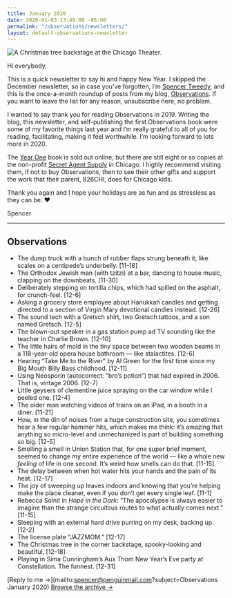 ```yaml
---
title: January 2020
date: 2020-01-03 13:49:00 -06:00
permalink: "/observations/newsletters/"
layout: default-observations-newsletter
---
```


![A Christmas tree backstage at the Chicago Theater.](/uploads/IMG_0889-squashed.jpg)

Hi everybody,

This is a quick newsletter to say hi and happy New Year. I skipped the December newsletter, so in case you’ve forgotten, I’m [Spencer Tweedy](https://spencertweedy.com/), and this is the once-a-month roundup of posts from my blog, [Observations](https://spencertweedy.com/observations). If you want to leave the list for any reason, <unsubscribe>unsubscribe here</unsubscribe>, no problem.

I wanted to say thank you for reading Observations in 2019. Writing the blog, this newsletter, and self-publishing the first Observations book were some of my favorite things last year and I’m really grateful to all of you for reading, facilitating, making it feel worthwhile. I’m looking forward to lots more in 2020.

The [Year One](https://observations.website/) book is sold out online, but there are still eight or so copies at the non-profit [Secret Agent Supply](https://secretagentsupply.com/) in Chicago. I highly recommend visiting them, if not to buy Observations, then to see their other gifts and support the work that their parent, 826CHI, does for Chicago kids.

Thank you again and I hope your holidays are as fun and as stressless as they can be. ❤️

Spencer

***

## Observations

- The dump truck with a bunch of rubber flaps strung beneath it, like scales on a centipede’s underbelly. [11-18]
- The Orthodox Jewish man (with tzitzi) at a bar, dancing to house music, clapping on the downbeats. [11-30]
- Deliberately stepping on tortilla chips, which had spilled on the asphalt, for crunch-feel. [12-6]
- Asking a grocery store employee about Hanukkah candles and getting directed to a section of Virgin Mary devotional candles instead. [12-26]
- The sound tech with a Gretsch shirt, two Gretsch tattoos, and a son named Gretsch. [12-5]
- The blown-out speaker in a gas station pump ad TV sounding like the teacher in Charlie Brown. [12-10]
- The little hairs of mold in the tiny space between two wooden beams in a 118-year-old opera house bathroom — like stalactites. [12-6]
- Hearing “Take Me to the River” by Al Green for the first time since my Big Mouth Billy Bass childhood. [12-11]
- Using Neosporin (autocorrect: “bro’s potion”) that had expired in 2006. That is, vintage 2006. [12-7]
- Little geysers of clementine juice spraying on the car window while I peeled one. [12-4]
- The older man watching videos of trains on an iPad, in a booth in a diner. [11-21]
- How, in the din of noises from a huge construction site, you sometimes hear a few regular hammer hits, which makes me think: it’s amazing that anything so micro-level and unmechanized is part of building something so big. [12-5]
- Smelling a smell in Union Station that, for one super brief moment, seemed to change my entire experience of the world — like a whole new *feeling* of life in one second. It’s weird how smells can do that. [11-15]
- The delay between when hot water hits your hands and the pain of its heat. [12-17]
- The joy of sweeping up leaves indoors and knowing that you’re helping make the place cleaner, even if you don’t get every single leaf. [11-1]
- Rebecca Solnit in *Hope in the Dark*: “The apocalypse is always easier to imagine than the strange circuitous routes to what actually comes next.” [11-15]
- Sleeping with an external hard drive purring on my desk, backing up. [12-2]
- The license plate “JAZZMOM.” [12-17]
- The Christmas tree in the corner backstage, spooky-looking and beautiful. [12-18]
- Playing in Sima Cunningham’s Aux Thom New Year’s Eve party at Constellation. The funnest. [12-31]

[Reply to me &rarr;](mailto:spencer@penguinmail.com?subject=Observations January 2020)
[Browse the archive &rarr;](https://spencertweedy.com/observations/archive)